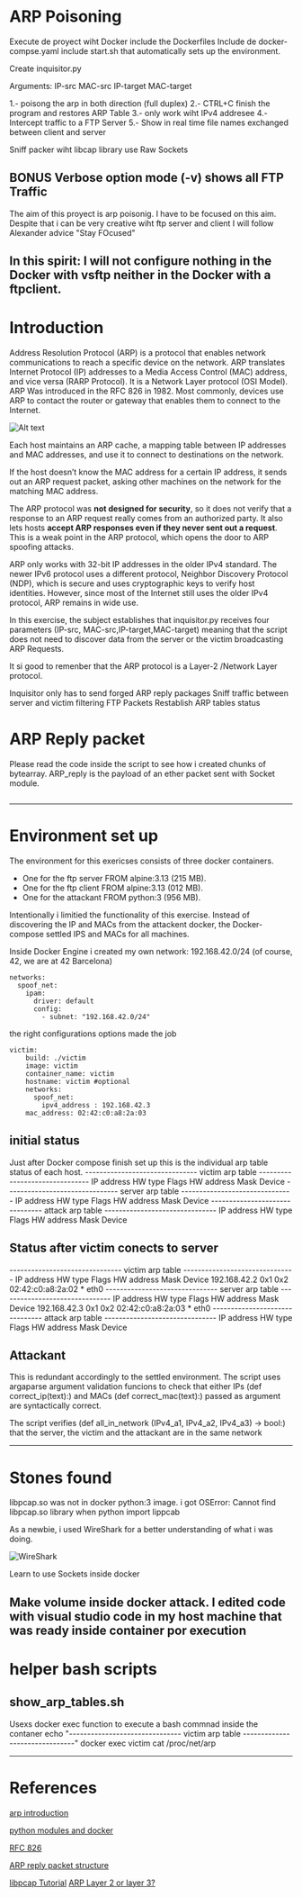 # ARP Poisoning

Execute de proyect wiht Docker
include the Dockerfiles
Include de docker-compse.yaml
include start.sh that automatically  sets up the environment.

Create inquisitor.py

Arguments:
IP-src
MAC-src
IP-target
MAC-target


1.- poisong the arp in both direction (full duplex)
2.- CTRL+C finish the program and restores ARP Table
3.- only work wiht IPv4 addresee
4.- Intercept traffic to a FTP Server
5.- Show in real time file names exchanged between client and server

Sniff packer wiht libcap library
use Raw Sockets

BONUS
Verbose option mode  (-v) shows all FTP Traffic 
---
The aim of this proyect is arp poisonig.
I have to be focused on this aim. Despite that i can be very creative wiht ftp server and client
I will follow Alexander advice "Stay FOcused"

In this spirit:
I will not configure nothing in the Docker with vsftp neither in the Docker with a ftpclient.
---

# Introduction

Address Resolution Protocol (ARP) is a protocol that enables network communications to reach a specific device on the network. ARP translates Internet Protocol (IP) addresses to a Media Access Control (MAC) address, and vice versa (RARP Protocol). It is a Network Layer protocol (OSI Model). ARP Was introduced in the RFC 826 in 1982. Most commonly, devices use ARP to contact the router or gateway that enables them to connect to the Internet.

![Alt text](OSI-vs.-TCPIP-models.jpg)



Each host maintains an ARP cache, a mapping table between IP addresses and MAC addresses, and use it to connect to destinations on the network. 

If the host doesn’t know the MAC address for a certain IP address, it sends out an ARP request packet, asking other machines on the network for the matching MAC address. 

The ARP protocol was **not designed for security**, so it does not verify that a response to an ARP request really comes from an authorized party. It also lets hosts **accept ARP responses even if they never sent out a request**. This is a weak point in the ARP protocol, which opens the door to ARP spoofing attacks.

ARP only works with 32-bit IP addresses in the older IPv4 standard. The newer IPv6 protocol uses a different protocol, Neighbor Discovery Protocol (NDP), which is secure and uses cryptographic keys to verify host identities. However, since most of the Internet still uses the older IPv4 protocol, ARP remains in wide use.

In this exercise, the subject establishes that inquisitor.py receives four parameters (IP-src, MAC-src,IP-target,MAC-target) meaning that the script does not need to discover data from the server or the victim broadcasting ARP Requests.

It si good to remenber that the ARP protocol is a Layer-2 /Network Layer protocol.

Inquisitor only has to send forged ARP reply packages
Sniff traffic between server and victim filtering FTP Packets
Restablish ARP tables status

# ARP Reply packet

Please read the code inside  the script to see how i created chunks of bytearray.
ARP_reply is the payload of an ether packet sent with Socket module.

```

```


---
# Environment set up
The environment for this exericses consists of three docker containers.
* One for the ftp server FROM alpine:3.13 (215 MB).
* One for the ftp client FROM alpine:3.13 (012 MB).
* One for the attackant  FROM python:3    (956 MB).


Intentionally i limitied the functionality of this exercise. Instead of discovering the IP and MACs from the attackent docker, the Docker-compose settled IPS and MACs  for all machines. 

Inside Docker Engine i created my own network: 192.168.42.0/24  (of course, 42, we are at 42 Barcelona)

```
networks:
  spoof_net:
    ipam:
      driver: default
      config:
        - subnet: "192.168.42.0/24"
```
the right configurations options made the job

```
victim:
    build: ./victim
    image: victim
    container_name: victim
    hostname: victim #optional
    networks:
      spoof_net:
        ipv4_address : 192.168.42.3
    mac_address: 02:42:c0:a8:2a:03
```


## initial status

Just after Docker compose finish set up this is the individual arp table status
of each host.
------------------------------- victim arp table -------------------------------
IP address       HW type     Flags       HW address            Mask     Device
------------------------------- server arp table -------------------------------
IP address       HW type     Flags       HW address            Mask     Device
------------------------------- attack arp table -------------------------------
IP address       HW type     Flags       HW address            Mask     Device

## Status after victim conects to server

------------------------------- victim arp table -------------------------------
IP address       HW type     Flags       HW address            Mask     Device
192.168.42.2     0x1         0x2         02:42:c0:a8:2a:02     *        eth0
------------------------------- server arp table -------------------------------
IP address       HW type     Flags       HW address            Mask     Device
192.168.42.3     0x1         0x2         02:42:c0:a8:2a:03     *        eth0
------------------------------- attack arp table -------------------------------
IP address       HW type     Flags       HW address            Mask     Device

## Attackant

This is redundant accordingly to the settled environment.
The script uses argaparse argument validation funcions to check that either IPs (def correct_ip(text):) and MACs (def correct_mac(text):) passed as argument are syntactically correct.

The script verifies (def all_in_network (IPv4_a1, IPv4_a2, IPv4_a3) -> bool:) that the server, the victim and the attackant are in the same network 


---
# Stones found
libpcap.so was not in docker python:3 image. i got OSError: Cannot find libpcap.so library when python import lippcab

As a newbie, i used  WireShark for a better understanding of what i was doing.

![WireShark ](wireshark_arp_reply.jpeg)


Learn to use Sockets inside docker

Make volume inside docker attack.
I edited code with visual studio code in my host machine that was ready inside container por execution 
---
# helper bash scripts
## show_arp_tables.sh
Usexs docker exec function to execute a bash commnad inside the contaner
echo "------------------------------- victim arp table -------------------------------"
docker exec victim cat /proc/net/arp

---
# References
[arp introduction ](https://www.imperva.com/learn/application-security/arp-spoofing/)

[python modules and docker](https://pythonspeed.com/articles/importerror-docker/)

[RFC 826](https://datatracker.ietf.org/doc/html/rfc826)

[ARP reply packet structure](https://www.oreilly.com/library/view/packet-guide-to/9781449308094/ch04.html)

[libpcap Tutorial](http://e-ghost.deusto.es/docs/2005/conferencias/pcap.pdf)
[ARP Layer 2 or layer 3?](https://learningnetwork.cisco.com/s/question/0D53i00000Ksz5aCAB/is-arp-a-layer-2-or-3-protocol)